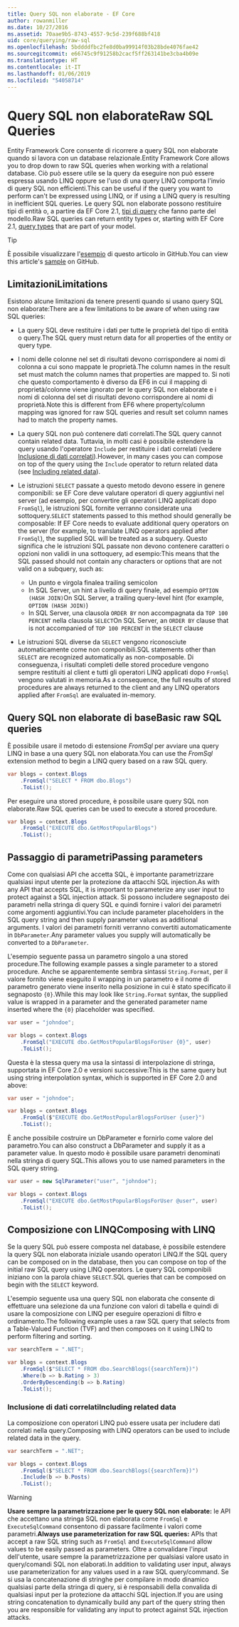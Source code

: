 ```yaml
---
title: Query SQL non elaborate - EF Core
author: rowanmiller
ms.date: 10/27/2016
ms.assetid: 70aae9b5-8743-4557-9c5d-239f688bf418
uid: core/querying/raw-sql
ms.openlocfilehash: 5bddddfbc2fe8d0ba99914f03b28bde4076fae42
ms.sourcegitcommit: e66745c9f91258b2cacf5ff263141be3cba4b09e
ms.translationtype: HT
ms.contentlocale: it-IT
ms.lasthandoff: 01/06/2019
ms.locfileid: "54058714"
---
```

# <a name="raw-sql-queries"></a><span data-ttu-id="ceeab-102">Query SQL non elaborate</span><span class="sxs-lookup"><span data-stu-id="ceeab-102">Raw SQL Queries</span></span>

<span data-ttu-id="ceeab-103">Entity Framework Core consente di ricorrere a query SQL non elaborate quando si lavora con un database relazionale.</span><span class="sxs-lookup"><span data-stu-id="ceeab-103">Entity Framework Core allows you to drop down to raw SQL queries when working with a relational database.</span></span> <span data-ttu-id="ceeab-104">Ciò può essere utile se la query da eseguire non può essere espressa usando LINQ oppure se l'uso di una query LINQ comporta l'invio di query SQL non efficienti.</span><span class="sxs-lookup"><span data-stu-id="ceeab-104">This can be useful if the query you want to perform can't be expressed using LINQ, or if using a LINQ query is resulting in inefficient SQL queries.</span></span> <span data-ttu-id="ceeab-105">Le query SQL non elaborate possono restituire tipi di entità o, a partire da EF Core 2.1, [tipi di query](xref:core/modeling/query-types) che fanno parte del modello.</span><span class="sxs-lookup"><span data-stu-id="ceeab-105">Raw SQL queries can return entity types or, starting with EF Core 2.1, [query types](xref:core/modeling/query-types) that are part of your model.</span></span>

> [!TIP]  
> <span data-ttu-id="ceeab-106">È possibile visualizzare l'[esempio](https://github.com/aspnet/EntityFramework.Docs/tree/master/samples/core/Querying) di questo articolo in GitHub.</span><span class="sxs-lookup"><span data-stu-id="ceeab-106">You can view this article's [sample](https://github.com/aspnet/EntityFramework.Docs/tree/master/samples/core/Querying) on GitHub.</span></span>

## <a name="limitations"></a><span data-ttu-id="ceeab-107">Limitazioni</span><span class="sxs-lookup"><span data-stu-id="ceeab-107">Limitations</span></span>

<span data-ttu-id="ceeab-108">Esistono alcune limitazioni da tenere presenti quando si usano query SQL non elaborate:</span><span class="sxs-lookup"><span data-stu-id="ceeab-108">There are a few limitations to be aware of when using raw SQL queries:</span></span>

* <span data-ttu-id="ceeab-109">La query SQL deve restituire i dati per tutte le proprietà del tipo di entità o query.</span><span class="sxs-lookup"><span data-stu-id="ceeab-109">The SQL query must return data for all properties of the entity or query type.</span></span>

* <span data-ttu-id="ceeab-110">I nomi delle colonne nel set di risultati devono corrispondere ai nomi di colonna a cui sono mappate le proprietà.</span><span class="sxs-lookup"><span data-stu-id="ceeab-110">The column names in the result set must match the column names that properties are mapped to.</span></span> <span data-ttu-id="ceeab-111">Si noti che questo comportamento è diverso da EF6 in cui il mapping di proprietà/colonne viene ignorato per le query SQL non elaborate e i nomi di colonna del set di risultati devono corrispondere ai nomi di proprietà.</span><span class="sxs-lookup"><span data-stu-id="ceeab-111">Note this is different from EF6 where property/column mapping was ignored for raw SQL queries and result set column names had to match the property names.</span></span>

* <span data-ttu-id="ceeab-112">La query SQL non può contenere dati correlati.</span><span class="sxs-lookup"><span data-stu-id="ceeab-112">The SQL query cannot contain related data.</span></span> <span data-ttu-id="ceeab-113">Tuttavia, in molti casi è possibile estendere la query usando l'operatore `Include` per restituire i dati correlati (vedere [Inclusione di dati correlati](#including-related-data)).</span><span class="sxs-lookup"><span data-stu-id="ceeab-113">However, in many cases you can compose on top of the query using the `Include` operator to return related data (see [Including related data](#including-related-data)).</span></span>

* <span data-ttu-id="ceeab-114">Le istruzioni `SELECT` passate a questo metodo devono essere in genere componibili: se EF Core deve valutare operatori di query aggiuntivi nel server (ad esempio, per convertire gli operatori LINQ applicati dopo `FromSql`), le istruzioni SQL fornite verranno considerate una sottoquery.</span><span class="sxs-lookup"><span data-stu-id="ceeab-114">`SELECT` statements passed to this method should generally be composable: If EF Core needs to evaluate additional query operators on the server (for example, to translate LINQ operators applied after `FromSql`), the supplied SQL will be treated as a subquery.</span></span> <span data-ttu-id="ceeab-115">Questo significa che le istruzioni SQL passate non devono contenere caratteri o opzioni non validi in una sottoquery, ad esempio:</span><span class="sxs-lookup"><span data-stu-id="ceeab-115">This means that the SQL passed should not contain any characters or options that are not valid on a subquery, such as:</span></span>
  * <span data-ttu-id="ceeab-116">Un punto e virgola finale</span><span class="sxs-lookup"><span data-stu-id="ceeab-116">a trailing semicolon</span></span>
  * <span data-ttu-id="ceeab-117">In SQL Server, un hint a livello di query finale, ad esempio `OPTION (HASH JOIN)`</span><span class="sxs-lookup"><span data-stu-id="ceeab-117">On SQL Server, a trailing query-level hint (for example, `OPTION (HASH JOIN)`)</span></span>
  * <span data-ttu-id="ceeab-118">In SQL Server, una clausola `ORDER BY` non accompagnata da `TOP 100 PERCENT` nella clausola `SELECT`</span><span class="sxs-lookup"><span data-stu-id="ceeab-118">On SQL Server, an `ORDER BY` clause that is not accompanied of `TOP 100 PERCENT` in the `SELECT` clause</span></span>

* <span data-ttu-id="ceeab-119">Le istruzioni SQL diverse da `SELECT` vengono riconosciute automaticamente come non componibili.</span><span class="sxs-lookup"><span data-stu-id="ceeab-119">SQL statements other than `SELECT` are recognized automatically as non-composable.</span></span> <span data-ttu-id="ceeab-120">Di conseguenza, i risultati completi delle stored procedure vengono sempre restituiti al client e tutti gli operatori LINQ applicati dopo `FromSql` vengono valutati in memoria.</span><span class="sxs-lookup"><span data-stu-id="ceeab-120">As a consequence, the full results of stored procedures are always returned to the client and any LINQ operators applied after `FromSql` are evaluated in-memory.</span></span>

## <a name="basic-raw-sql-queries"></a><span data-ttu-id="ceeab-121">Query SQL non elaborate di base</span><span class="sxs-lookup"><span data-stu-id="ceeab-121">Basic raw SQL queries</span></span>

<span data-ttu-id="ceeab-122">È possibile usare il metodo di estensione *FromSql* per avviare una query LINQ in base a una query SQL non elaborata.</span><span class="sxs-lookup"><span data-stu-id="ceeab-122">You can use the *FromSql* extension method to begin a LINQ query based on a raw SQL query.</span></span>

<!-- [!code-csharp[Main](samples/core/Querying/Querying/RawSQL/Sample.cs)] -->
``` csharp
var blogs = context.Blogs
    .FromSql("SELECT * FROM dbo.Blogs")
    .ToList();
```

<span data-ttu-id="ceeab-123">Per eseguire una stored procedure, è possibile usare query SQL non elaborate.</span><span class="sxs-lookup"><span data-stu-id="ceeab-123">Raw SQL queries can be used to execute a stored procedure.</span></span>

<!-- [!code-csharp[Main](samples/core/Querying/Querying/RawSQL/Sample.cs)] -->
``` csharp
var blogs = context.Blogs
    .FromSql("EXECUTE dbo.GetMostPopularBlogs")
    .ToList();
```

## <a name="passing-parameters"></a><span data-ttu-id="ceeab-124">Passaggio di parametri</span><span class="sxs-lookup"><span data-stu-id="ceeab-124">Passing parameters</span></span>

<span data-ttu-id="ceeab-125">Come con qualsiasi API che accetta SQL, è importante parametrizzare qualsiasi input utente per la protezione da attacchi SQL injection.</span><span class="sxs-lookup"><span data-stu-id="ceeab-125">As with any API that accepts SQL, it is important to parameterize any user input to protect against a SQL injection attack.</span></span> <span data-ttu-id="ceeab-126">Si possono includere segnaposto dei parametri nella stringa di query SQL e quindi fornire i valori dei parametri come argomenti aggiuntivi.</span><span class="sxs-lookup"><span data-stu-id="ceeab-126">You can include parameter placeholders in the SQL query string and then supply parameter values as additional arguments.</span></span> <span data-ttu-id="ceeab-127">I valori dei parametri forniti verranno convertiti automaticamente in `DbParameter`.</span><span class="sxs-lookup"><span data-stu-id="ceeab-127">Any parameter values you supply will automatically be converted to a `DbParameter`.</span></span>

<span data-ttu-id="ceeab-128">L'esempio seguente passa un parametro singolo a una stored procedure.</span><span class="sxs-lookup"><span data-stu-id="ceeab-128">The following example passes a single parameter to a stored procedure.</span></span> <span data-ttu-id="ceeab-129">Anche se apparentemente sembra sintassi `String.Format`, per il valore fornito viene eseguito il wrapping in un parametro e il nome di parametro generato viene inserito nella posizione in cui è stato specificato il segnaposto `{0}`.</span><span class="sxs-lookup"><span data-stu-id="ceeab-129">While this may look like `String.Format` syntax, the supplied value is wrapped in a parameter and the generated parameter name inserted where the `{0}` placeholder was specified.</span></span>

<!-- [!code-csharp[Main](samples/core/Querying/Querying/RawSQL/Sample.cs)] -->
``` csharp
var user = "johndoe";

var blogs = context.Blogs
    .FromSql("EXECUTE dbo.GetMostPopularBlogsForUser {0}", user)
    .ToList();
```

<span data-ttu-id="ceeab-130">Questa è la stessa query ma usa la sintassi di interpolazione di stringa, supportata in EF Core 2.0 e versioni successive:</span><span class="sxs-lookup"><span data-stu-id="ceeab-130">This is the same query but using string interpolation syntax, which is supported in EF Core 2.0 and above:</span></span>

<!-- [!code-csharp[Main](samples/core/Querying/Querying/RawSQL/Sample.cs)] -->
``` csharp
var user = "johndoe";

var blogs = context.Blogs
    .FromSql($"EXECUTE dbo.GetMostPopularBlogsForUser {user}")
    .ToList();
```

<span data-ttu-id="ceeab-131">È anche possibile costruire un DbParameter e fornirlo come valore del parametro.</span><span class="sxs-lookup"><span data-stu-id="ceeab-131">You can also construct a DbParameter and supply it as a parameter value.</span></span> <span data-ttu-id="ceeab-132">In questo modo è possibile usare parametri denominati nella stringa di query SQL.</span><span class="sxs-lookup"><span data-stu-id="ceeab-132">This allows you to use named parameters in the SQL query string.</span></span>

<!-- [!code-csharp[Main](samples/core/Querying/Querying/RawSQL/Sample.cs)] -->
``` csharp
var user = new SqlParameter("user", "johndoe");

var blogs = context.Blogs
    .FromSql("EXECUTE dbo.GetMostPopularBlogsForUser @user", user)
    .ToList();
```

## <a name="composing-with-linq"></a><span data-ttu-id="ceeab-133">Composizione con LINQ</span><span class="sxs-lookup"><span data-stu-id="ceeab-133">Composing with LINQ</span></span>

<span data-ttu-id="ceeab-134">Se la query SQL può essere composta nel database, è possibile estendere la query SQL non elaborata iniziale usando operatori LINQ.</span><span class="sxs-lookup"><span data-stu-id="ceeab-134">If the SQL query can be composed on in the database, then you can compose on top of the initial raw SQL query using LINQ operators.</span></span> <span data-ttu-id="ceeab-135">Le query SQL componibili iniziano con la parola chiave `SELECT`.</span><span class="sxs-lookup"><span data-stu-id="ceeab-135">SQL queries that can be composed on begin with the `SELECT` keyword.</span></span>

<span data-ttu-id="ceeab-136">L'esempio seguente usa una query SQL non elaborata che consente di effettuare una selezione da una funzione con valori di tabella e quindi di usare la composizione con LINQ per eseguire operazioni di filtro e ordinamento.</span><span class="sxs-lookup"><span data-stu-id="ceeab-136">The following example uses a raw SQL query that selects from a Table-Valued Function (TVF) and then composes on it using LINQ to perform filtering and sorting.</span></span>

<!-- [!code-csharp[Main](samples/core/Querying/Querying/RawSQL/Sample.cs)] -->
``` csharp
var searchTerm = ".NET";

var blogs = context.Blogs
    .FromSql($"SELECT * FROM dbo.SearchBlogs({searchTerm})")
    .Where(b => b.Rating > 3)
    .OrderByDescending(b => b.Rating)
    .ToList();
```

### <a name="including-related-data"></a><span data-ttu-id="ceeab-137">Inclusione di dati correlati</span><span class="sxs-lookup"><span data-stu-id="ceeab-137">Including related data</span></span>

<span data-ttu-id="ceeab-138">La composizione con operatori LINQ può essere usata per includere dati correlati nella query.</span><span class="sxs-lookup"><span data-stu-id="ceeab-138">Composing with LINQ operators can be used to include related data in the query.</span></span>

<!-- [!code-csharp[Main](samples/core/Querying/Querying/RawSQL/Sample.cs)] -->
``` csharp
var searchTerm = ".NET";

var blogs = context.Blogs
    .FromSql($"SELECT * FROM dbo.SearchBlogs({searchTerm})")
    .Include(b => b.Posts)
    .ToList();
```

> [!WARNING]  
> <span data-ttu-id="ceeab-139">**Usare sempre la parametrizzazione per le query SQL non elaborate:** le API che accettano una stringa SQL non elaborata come `FromSql` e `ExecuteSqlCommand` consentono di passare facilmente i valori come parametri.</span><span class="sxs-lookup"><span data-stu-id="ceeab-139">**Always use parameterization for raw SQL queries:** APIs that accept a raw SQL string such as `FromSql` and `ExecuteSqlCommand` allow values to be easily passed as parameters.</span></span> <span data-ttu-id="ceeab-140">Oltre a convalidare l'input dell'utente, usare sempre la parametrizzazione per qualsiasi valore usato in query/comandi SQL non elaborati.</span><span class="sxs-lookup"><span data-stu-id="ceeab-140">In addition to validating user input, always use parameterization for any values used in a raw SQL query/command.</span></span> <span data-ttu-id="ceeab-141">Se si usa la concatenazione di stringhe per compilare in modo dinamico qualsiasi parte della stringa di query, si è responsabili della convalida di qualsiasi input per la protezione da attacchi SQL injection.</span><span class="sxs-lookup"><span data-stu-id="ceeab-141">If you are using string concatenation to dynamically build any part of the query string then you are responsible for validating any input to protect against SQL injection attacks.</span></span>
